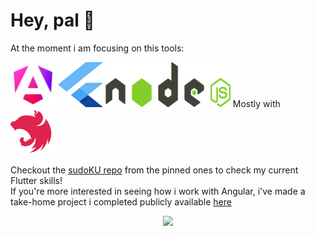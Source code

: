 # Hey, pal 👋

At the moment i am focusing on this tools:

<p>
  <img src="./logos/angular.svg" alt="Angular" width="72" height="72">
  <img src="./logos/flutter.svg" alt="Flutter" width="72" height="72">
  <img src="./logos/nodejs.svg" alt="Node.js" width="200" height="72">
  Mostly with
  <img src="./logos/nestjs.svg" alt="NestJS" width="72" height="72">
</p>

Checkout the [sudoKU repo](https://github.com/handgull/sudoKU) from the pinned ones to check my current Flutter skills!<br>
If you're more interested in seeing how i work with Angular, i've made a take-home project i completed publicly available [here](https://github.com/handgull/take-home-orbyta)

<div align="center">
  <img src="./memes/apes-together-strong.avif" style="max-height: 300px" />
</div>
